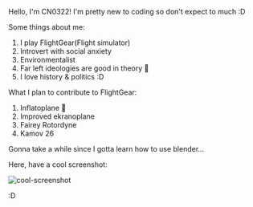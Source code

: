 Hello, I'm CN0322! I'm pretty new to coding so don't expect to much :D

Some things about me:
1. I play FlightGear(Flight simulator)
2. Introvert with social anxiety
3. Environmentalist
4. Far left ideologies are good in theory 🥶
5. I love history & politics :D

What I plan to contribute to FlightGear:
1. Inflatoplane 🎈
2. Improved ekranoplane
3. Fairey Rotordyne
4. Kamov 26

Gonna take a while since I gotta learn how to use blender...

Here, have a cool screenshot:

![cool-screenshot](https://i.imgur.com/b2L0iK0.jpeg)

:D
